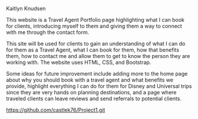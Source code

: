 Kaitlyn Knudsen

This website is a Travel Agent Portfolio page highlighting what I can book for clients, 
introducing myself to them and giving them a way to connect with me through the contact form.

This site will be used for clients to gain an understanding of what I can do for them as a Travel Agent, 
what I can book for them, how that benefits them, how to contact me and allow them to get to know the person 
they are working with. The website uses HTML, CSS, and Bootstrap.

Some ideas for future improvement include adding more to the home page about why you should book with a travel 
agent and what benefits we provide, highlight everything I can do for them for Disney and Universal trips since they are 
very hands on planning destinations, and a page where traveled clients can leave reviews and send referrals to potential clients.

https://github.com/castlek76/Project1.git
